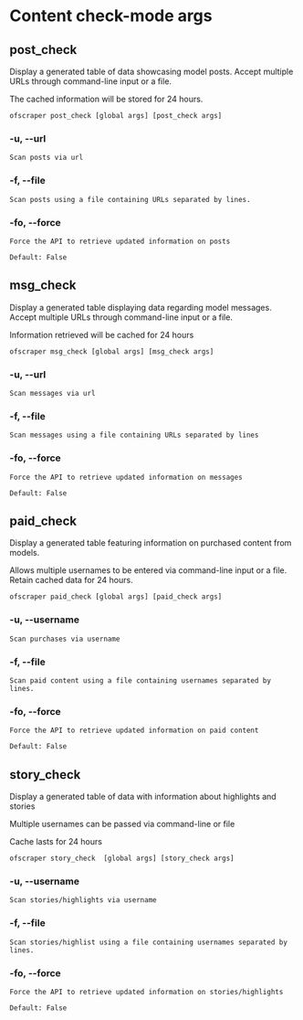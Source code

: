 # Content check-mode args

## post\_check

Display a generated table of data showcasing model posts. Accept multiple URLs through command-line input or a file.

&#x20;The cached information will be stored for 24 hours.

```
ofscraper post_check [global args] [post_check args]
```

### -u, --url

```
Scan posts via url
```

### -f, --file

```
Scan posts using a file containing URLs separated by lines.
```

### -fo, --force

```
Force the API to retrieve updated information on posts
```

```
Default: False
```

## msg\_check

Display a generated table displaying data regarding model messages. Accept multiple URLs through command-line input or a file.&#x20;

Information retrieved will be cached for 24 hours

```
ofscraper msg_check [global args] [msg_check args]
```

### -u, --url

```
Scan messages via url
```

### -f, --file

```
Scan messages using a file containing URLs separated by lines
```

### -fo, --force

```
Force the API to retrieve updated information on messages
```

```
Default: False
```

## paid\_check

Display a generated table featuring information on purchased content from models.&#x20;

Allows multiple usernames to be entered via command-line input or a file. Retain cached data for 24 hours.

```
ofscraper paid_check [global args] [paid_check args]
```

### -u, --username

```
Scan purchases via username
```

### -f, --file

```
Scan paid content using a file containing usernames separated by lines.
```

### -fo, --force

```
Force the API to retrieve updated information on paid content
```

```
Default: False
```

## story\_check

Display a generated table of data with information about highlights and stories

Multiple usernames can be passed via command-line or file

Cache lasts for 24 hours

```
ofscraper story_check  [global args] [story_check args]
```

### -u, --username

```
Scan stories/highlights via username
```

### -f, --file

```
Scan stories/highlist using a file containing usernames separated by lines.
```

### -fo, --force

```
Force the API to retrieve updated information on stories/highlights
```

```
Default: False
```
